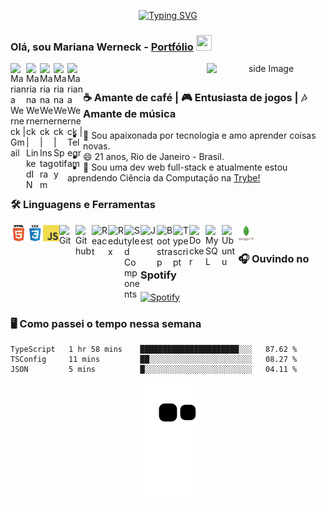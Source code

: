 <p align="center">
 <a href="https://git.io/typing-svg"><img src="https://readme-typing-svg.demolab.com?font=Fira+Code&weight=600&pause=1000&color=BF2CF7&center=true&vCenter=true&width=435&height=47&lines=%3CMariana+Werneck+%2F%3E" alt="Typing SVG" /></a>
</p>


### Olá, sou Mariana Werneck - <a href="https://mariyzx-portfolio.vercel.app/">Portfólio</a> <img src="https://media.giphy.com/media/hvRJCLFzcasrR4ia7z/giphy.gif" width="25px" height="25px">
<a href="mailto:marinhomariana8@gmail.com">
  <img align="left" alt="Mariana Werneck | Gmail" width="25px" src="https://upload.wikimedia.org/wikipedia/commons/7/7e/Gmail_icon_%282020%29.svg" />
</a>
<a href="https://www.linkedin.com/in/marinhomariana8/">
  <img align="left" alt="Mariana Werneck | LinkedIN" width="22px" src="https://raw.githubusercontent.com/peterthehan/peterthehan/master/assets/linkedin.svg" />
</a>
<a href="https://www.instagram.com/slyhogx">
  <img align="left" alt="Mariana Werneck | Instagram" width="22px" src="https://upload.wikimedia.org/wikipedia/commons/9/96/Instagram.svg" />
</a>
<a href="https://open.spotify.com/user/yaybro">
  <img align="left" alt="Mariana Werneck | Spotify" width="22px" src="https://upload.wikimedia.org/wikipedia/commons/thumb/1/19/Spotify_logo_without_text.svg/1920px-Spotify_logo_without_text.svg.png" />
</a>
<a href="https://t.me/mariyzx">
 <img align="left" alt="Mariana Werneck | Telegram" src="https://img.icons8.com/color/512/telegram-app.png" width="25px">
</a>

<div align="center">
    <img src="https://github.com/sciencepal/sciencepal/blob/master/assets/life_balance.gif" alt="side Image" align="right" width="190" height="auto" />
</div>

<sub>ㅤ</sub>

### ☕️ Amante de café | 🎮 Entusiasta de jogos | 🎶 Amante de música

 - 🔭  Sou apaixonada por tecnologia e amo aprender coisas novas.
 - 😄  21 anos, Rio de Janeiro - Brasil.
 - 🌱  Sou uma dev web full-stack e atualmente estou aprendendo Ciência da Computação na <a href="https://betrybe.com">Trybe!</a>

### 🛠 Linguagens e Ferramentas
 <img align="left" alt="HTML5" width="26px" src="https://raw.githubusercontent.com/github/explore/80688e429a7d4ef2fca1e82350fe8e3517d3494d/topics/html/html.png" />
 <img align="left" alt="CSS3" width="26px" src="https://raw.githubusercontent.com/github/explore/80688e429a7d4ef2fca1e82350fe8e3517d3494d/topics/css/css.png" />
 <img align="left" alt="JavaScript" width="26px" src="https://raw.githubusercontent.com/github/explore/80688e429a7d4ef2fca1e82350fe8e3517d3494d/topics/javascript/javascript.png" />
 <img align="left" alt="Git" width="26px" src="https://www.vectorlogo.zone/logos/git-scm/git-scm-icon.svg" />
 <img align="left" alt="Github" width="26px" src="https://img.icons8.com/color/256/github.png">
 <img align="left" alt="React" width="26px" src="https://img.icons8.com/color/256/react-native.png">
 <img align="left" alt="Redux" width="26px" src="https://img.icons8.com/color/1x/redux.png">
 <img align="left" alt="Styled Components" width="26px" src="https://img.icons8.com/color/256/styled-components.png">
 <img align="left" alt="Jest" width="26px" src="https://img.icons8.com/external-tal-revivo-color-tal-revivo/256/external-jest-can-collect-code-coverage-information-from-entire-projects-logo-color-tal-revivo.png">
 <img align="left" alt="Bootstrap" width="26px" src="https://img.icons8.com/color/256/bootstrap.png">
 <img align="left" alt="Typescript" width="26px" src="https://img.icons8.com/color/256/typescript.png">
 <img align="left" alt="Docker" width="26px" src="https://img.icons8.com/color/256/docker.png">
 <img align="left" alt="MySQL" width="26px" src="https://img.icons8.com/color/256/mysql-logo.png">
 <img align="left" alt="Ubuntu" width="26px" src="https://img.icons8.com/color/256/ubuntu.png" />
 <img align="left" alt="MongDB" width="26px" src="https://raw.githubusercontent.com/devicons/devicon/master/icons/mongodb/mongodb-original-wordmark.svg" />
</div>

<sub></sub>
<br>

### :headphones: Ouvindo no Spotify
[![Spotify](https://novatorem-orpin-eight.vercel.app/api/spotify)](https://open.spotify.com/user/yaybro)

### 🖥 Como passei o tempo nessa semana
   
 <!--START_SECTION:waka-->

```text
TypeScript   1 hr 58 mins    ██████████████████████░░░   87.62 %
TSConfig     11 mins         ██░░░░░░░░░░░░░░░░░░░░░░░   08.27 %
JSON         5 mins          █░░░░░░░░░░░░░░░░░░░░░░░░   04.11 %
```

<!--END_SECTION:waka-->


<div align="center">

 ![Snake animation](https://github.com/mariyzx/mariyzx/blob/output/github-contribution-grid-snake.svg)
 
</div>
